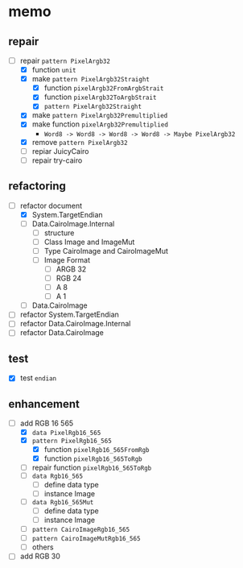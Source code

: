 memo
====

repair
------

* [ ] repair `pattern PixelArgb32`
	+ [x] function `unit`
	+ [x] make `pattern PixelArgb32Straight`
		- [x] function `pixelArgb32FromArgbStrait`
		- [x] function `pixelArgb32ToArgbStrait`
		- [x] `pattern PixelArgb32Straight`
	+ [x] make `pattern PixelArgb32Premultiplied`
	+ [x] make function `pixelArgb32Premultiplied`
		- `Word8 -> Word8 -> Word8 -> Word8 -> Maybe PixelArgb32`
	+ [x] remove `pattern PixelArgb32`
	+ [ ] repiar JuicyCairo
	+ [ ] repair try-cairo

refactoring
-----------

* [ ] refactor document
	+ [x] System.TargetEndian
	+ [ ] Data.CairoImage.Internal
		- [ ] structure
		- [ ] Class Image and ImageMut
		- [ ] Type CairoImage and CairoImageMut
		- [ ] Image Format
			* [ ] ARGB 32
			* [ ] RGB 24
			* [ ] A 8
			* [ ] A 1
	+ [ ] Data.CairoImage
* [ ] refactor System.TargetEndian
* [ ] refactor Data.CairoImage.Internal
* [ ] refactor Data.CairoImage

test
----

* [x] test `endian`

enhancement
-----------

* [ ] add RGB 16 565
	+ [x] `data PixelRgb16_565`
	+ [x] `pattern PixelRgb16_565`
		- [x] function `pixelRgb16_565FromRgb`
		- [x] function `pixelRgb16_565ToRgb`
	+ [ ] repair function `pixelRgb16_565ToRgb`
	+ [ ] `data Rgb16_565`
		- [ ] define data type
		- [ ] instance Image
	+ [ ] `data Rgb16_565Mut`
		- [ ] define data type
		- [ ] instance Image
	+ [ ] `pattern CairoImageRgb16_565`
	+ [ ] `pattern CairoImageMutRgb16_565`
	+ [ ] others
* [ ] add RGB 30
